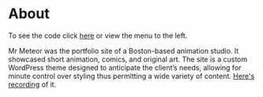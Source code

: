 # About

To see the code click [here](https://github.com/64bit-polygon/older_projects/tree/main/mr_meteor) or view the menu to the left.

Mr Meteor was the portfolio site of a Boston-based animation studio. It showcased short animation, comics, and original art. The site is a custom WordPress theme designed to anticipate the client’s needs, allowing for minute control over styling thus permitting a wide variety of content. [Here's recording](https://natedelacruz.com/mr-meteor) of it.